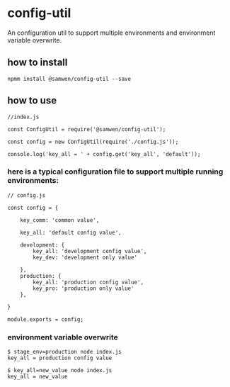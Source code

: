 
# config-util

An configuration util to support multiple environments and environment variable overwrite.

## how to install

    npmm install @samwen/config-util --save

## how to use

    //index.js

    const ConfigUtil = require('@samwen/config-util');
      
    const config = new ConfigUtil(require('./config.js'));

    console.log('key_all = ' + config.get('key_all', 'default'));

### here is a typical configuration file to support multiple running environments:

    // config.js
    
    const config = {

        key_comm: 'common value',

        key_all: 'default config value',

        development: {
            key_all: 'development config value',
            key_dev: 'development only value'

        },
        production: {
            key_all: 'production config value',
            key_pro: 'production only value'
        },

    }
    
    module.exports = config;

### environment variable overwrite

    $ stage_env=production node index.js
    key_all = production config value

    $ key_all=new_value node index.js
    key_all = new_value

